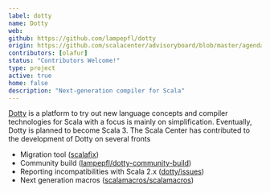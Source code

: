 ```yaml
---
label: dotty
name: Dotty
web:
github: https://github.com/lampepfl/dotty
origin: https://github.com/scalacenter/advisoryboard/blob/master/agendas/001-2016-q2.md
contributors: [olafur]
status: "Contributors Welcome!"
type: project
active: true
home: false
description: "Next-generation compiler for Scala"
---
```

[Dotty](http://dotty.epfl.ch/) is a platform to try out new language concepts
and compiler technologies for Scala with a focus is mainly on simplification.
Eventually, Dotty is planned to become Scala 3.  The Scala Center has contributed
to the development of Dotty on several fronts

- Migration tool ([scalafix](https://scalacenter.github.io/scalafix))
- Community build ([lampepfl/dotty-community-build](https://github.com/lampepfl/dotty-community-build))
- Reporting incompatibilities with Scala 2.x ([dotty/issues](https://github.com/lampepfl/dotty/issues/created_by/olafurpg))
- Next generation macros ([scalamacros/scalamacros](http://www.scala-lang.org/blog/2017/11/27/macros.html))


